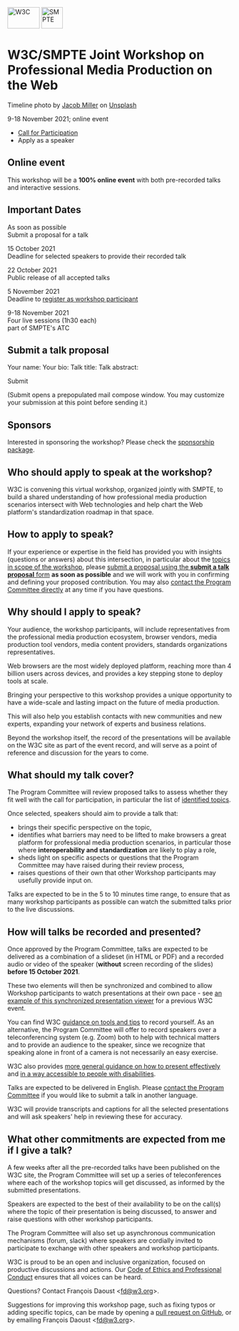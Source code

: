 [<img src="media/w3c_home_nb-v.svg" alt="W3C" width="72" height="48" />](https://www.w3.org/) [<img src="media/smpte_logo.png" alt="SMPTE" height="48" />](https://www.smpte.org/)

W3C/SMPTE Joint Workshop on Professional Media Production on the Web
====================================================================

Timeline photo by [Jacob Miller](https://unsplash.com/@kineticbear?utm_source=unsplash&utm_medium=referral&utm_content=creditCopyText) on [Unsplash](https://unsplash.com/s/photos/timeline?utm_source=unsplash&utm_medium=referral&utm_content=creditCopyText)

9-18 November 2021; online event

-   [Call for Participation](./)
-   <span class="active-tab">Apply as a speaker</span>

Online event
------------

This workshop will be a **100% online event** with both pre-recorded talks and interactive sessions.

Important Dates
---------------

As soon as possible  
Submit a proposal for a talk

15 October 2021  
Deadline for selected speakers to provide their recorded talk

22 October 2021  
Public release of all accepted talks

5 November 2021  
Deadline to [register as workshop participant](https://www.w3.org/2002/09/wbs/1/media-production-ws-2021/)

9-18 November 2021  
Four live sessions (1h30 each)  
part of SMPTE's ATC

Submit a talk proposal
----------------------

Your name: Your bio: Talk title: Talk abstract:

Submit

<span class="small">(Submit opens a prepopulated mail compose window. You may customize your submission at this point before sending it.)</span>

Sponsors
--------

Interested in sponsoring the workshop? Please check the [sponsorship package](sponsors.html).

Who should apply to speak at the workshop?
------------------------------------------

W3C is convening this virtual workshop, organized jointly with SMPTE, to build a shared understanding of how professional media production scenarios intersect with Web technologies and help chart the Web platform's standardization roadmap in that space.

How to apply to speak?
----------------------

If your experience or expertise in the field has provided you with insights (questions or answers) about this intersection, in particular about the [topics in scope of the workshop](./#topics), please [submit a proposal using the **submit a talk proposal** form](#submit-form) **as soon as possible** and we will work with you in confirming and defining your proposed contribution. You may also [contact the Program Committee directly](mailto:group-media-production-pc@w3.org) at any time if you have questions.

Why should I apply to speak?
----------------------------

Your audience, the workshop participants, will include representatives from the professional media production ecosystem, browser vendors, media production tool vendors, media content providers, standards organizations representatives.

Web browsers are the most widely deployed platform, reaching more than 4 billion users across devices, and provides a key stepping stone to deploy tools at scale.

Bringing your perspective to this workshop provides a unique opportunity to have a wide-scale and lasting impact on the future of media production.

This will also help you establish contacts with new communities and new experts, expanding your network of experts and business relations.

Beyond the workshop itself, the record of the presentations will be available on the W3C site as part of the event record, and will serve as a point of reference and discussion for the years to come.

What should my talk cover?
--------------------------

The Program Committee will review proposed talks to assess whether they fit well with the call for participation, in particular the list of [identified topics](./#topics).

Once selected, speakers should aim to provide a talk that:

-   brings their specific perspective on the topic,
-   identifies what barriers may need to be lifted to make browsers a great platform for professional media production scenarios, in particular those where **interoperability and standardization** are likely to play a role,
-   sheds light on specific aspects or questions that the Program Committee may have raised during their review process,
-   raises questions of their own that other Workshop participants may usefully provide input on.

Talks are expected to be in the 5 to 10 minutes time range, to ensure that as many workshop participants as possible can watch the submitted talks prior to the live discussions.

How will talks be recorded and presented?
-----------------------------------------

Once approved by the Program Committee, talks are expected to be delivered as a combination of a slideset (in HTML or PDF) and a recorded audio or video of the speaker (**without** screen recording of the slides) **before 15 October 2021**.

These two elements will then be synchronized and combined to allow Workshop participants to watch presentations at their own pace - see [an example of this synchronized presentation viewer](https://www.w3.org/2020/06/machine-learning-workshop/talks/web_platform_a_30_000_feet_view_web_platform_and_js_environment_constraints.html) for a previous W3C event.

You can find W3C [guidance on tools and tips](https://www.w3.org/wiki/Virtual_Presentations) to record yourself. As an alternative, the Program Committee will offer to record speakers over a teleconferencing system (e.g. Zoom) both to help with technical matters and to provide an audience to the speaker, since we recognize that speaking alone in front of a camera is not necessarily an easy exercise.

W3C also provides [more general guidance on how to present effectively](https://www.w3.org/wiki/Speaker_Resources) and [in a way accessible to people with disabilities](https://www.w3.org/WAI/training/accessible.php#during).

Talks are expected to be delivered in English. Please [contact the Program Committee](mailto:group-media-production-pc@w3.org) if you would like to submit a talk in another language.

W3C will provide transcripts and captions for all the selected presentations and will ask speakers' help in reviewing these for accuracy.

What other commitments are expected from me if I give a talk?
-------------------------------------------------------------

A few weeks after all the pre-recorded talks have been published on the W3C site, the Program Committee will set up a series of teleconferences where each of the workshop topics will get discussed, as informed by the submitted presentations.

Speakers are expected to the best of their availability to be on the call(s) where the topic of their presentation is being discussed, to answer and raise questions with other workshop participants.

The Program Committee will also set up asynchronous communication mechanisms (forum, slack) where speakers are cordially invited to participate to exchange with other speakers and workshop participants.

W3C is proud to be an open and inclusive organization, focused on productive discussions and actions. Our [Code of Ethics and Professional Conduct](https://www.w3.org/Consortium/cepc/) ensures that all voices can be heard.

Questions? Contact François Daoust &lt;<fd@w3.org>&gt;.

Suggestions for improving this workshop page, such as fixing typos or adding specific topics, can be made by opening a [pull request on GitHub](https://github.com/w3c/media-production-workshop/), or by emailing François Daoust &lt;<fd@w3.org>&gt;.
